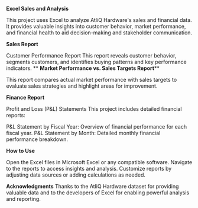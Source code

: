 **Excel Sales and Analysis**


This project uses Excel to analyze AtliQ Hardware's sales and financial data. It provides valuable insights into customer behavior, market performance, and financial health to aid decision-making and stakeholder communication.

**Sales Report**


Customer Performance Report
This report reveals customer behavior, segments customers, and identifies buying patterns and key performance indicators.
**
**Market Performance vs. Sales Targets Report****


This report compares actual market performance with sales targets to evaluate sales strategies and highlight areas for improvement.

**Finance Report**


Profit and Loss (P&L) Statements
This project includes detailed financial reports:

P&L Statement by Fiscal Year: Overview of financial performance for each fiscal year.
P&L Statement by Month: Detailed monthly financial performance breakdown.

**How to Use**


Open the Excel files in Microsoft Excel or any compatible software.
Navigate to the reports to access insights and analysis.
Customize reports by adjusting data sources or adding calculations as needed.

**Acknowledgments**
Thanks to the AtliQ Hardware dataset for providing valuable data and to the developers of Excel for enabling powerful analysis and reporting.


